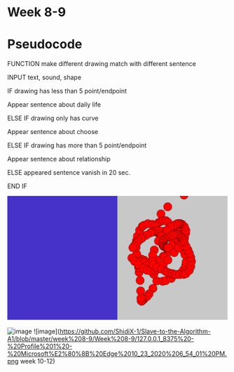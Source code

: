 # Week 8-9

# Pseudocode

FUNCTION make different drawing match with different sentence

INPUT text, sound, shape

IF drawing has less than 5 point/endpoint

Appear sentence about daily life

ELSE IF drawing only has curve

Appear sentence about choose

ELSE IF drawing has more than 5 point/endpoint

Appear sentence about relationship

ELSE appeared sentence vanish in 20 sec.

END IF

![image](https://github.com/ShidiX-1/Slave-to-the-Algorithm-A1/blob/master/week%208-9/Week%208-9/WeChat%20Screenshot_20200925141434.png)

![image](https://github.com/ShidiX-1/Slave-to-the-Algorithm-A1/blob/master/week%208-9/Week%208-9/127.0.0.1_8100%20-%20Profile%201%20-%20Microsoft%E2%80%8B%20Edge%2010_23_2020%206_54_49%20PM.png)
![image](https://github.com/ShidiX-1/Slave-to-the-Algorithm-A1/blob/master/week%208-9/Week%208-9/127.0.0.1_8375%20-%20Profile%201%20-%20Microsoft%E2%80%8B%20Edge%2010_23_2020%206_54_01%20PM.png
week 10-12)
